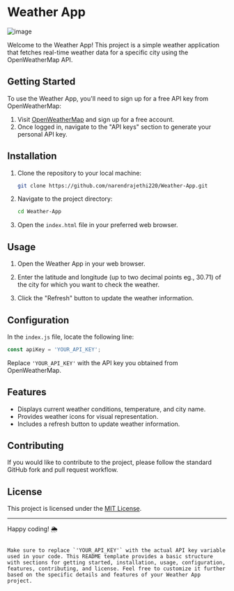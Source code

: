 
# Weather App
![image](https://github.com/narendrajethi220/Weather-App/assets/55850738/314767a4-031b-4d32-b0b1-a2fb5fe44efa)

Welcome to the Weather App! This project is a simple weather application that fetches real-time weather data for a specific city using the OpenWeatherMap API.

## Getting Started

To use the Weather App, you'll need to sign up for a free API key from OpenWeatherMap:

1. Visit [OpenWeatherMap](https://openweathermap.org/) and sign up for a free account.
2. Once logged in, navigate to the "API keys" section to generate your personal API key.

## Installation

1. Clone the repository to your local machine:

   ```bash
   git clone https://github.com/narendrajethi220/Weather-App.git
   ```

2. Navigate to the project directory:

   ```bash
   cd Weather-App
   ```

3. Open the `index.html` file in your preferred web browser.

## Usage

1. Open the Weather App in your web browser.

2. Enter the latitude and longitude (up to two decimal points eg., 30.71) of the city for which you want to check the weather.

3. Click the "Refresh" button to update the weather information.

## Configuration

In the `index.js` file, locate the following line:

```javascript
const apiKey = 'YOUR_API_KEY';
```

Replace `'YOUR_API_KEY'` with the API key you obtained from OpenWeatherMap.

## Features

- Displays current weather conditions, temperature, and city name.
- Provides weather icons for visual representation.
- Includes a refresh button to update weather information.

## Contributing

If you would like to contribute to the project, please follow the standard GitHub fork and pull request workflow.

## License

This project is licensed under the [MIT License](LICENSE).

---

Happy coding! 🌦️
```

Make sure to replace `'YOUR_API_KEY'` with the actual API key variable used in your code. This README template provides a basic structure with sections for getting started, installation, usage, configuration, features, contributing, and license. Feel free to customize it further based on the specific details and features of your Weather App project.
```
